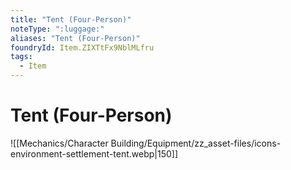 ```yaml
---
title: "Tent (Four-Person)"
noteType: ":luggage:"
aliases: "Tent (Four-Person)"
foundryId: Item.ZIXTtFx9NblMLfru
tags:
  - Item
---
```


# Tent (Four-Person)
![[Mechanics/Character Building/Equipment/zz_asset-files/icons-environment-settlement-tent.webp|150]]
